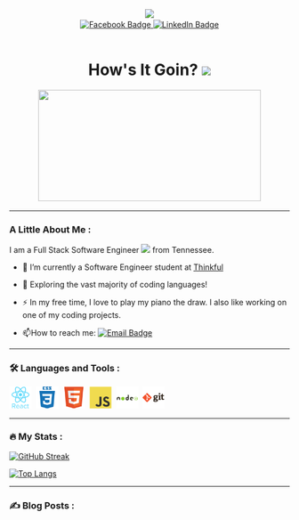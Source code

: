 <div id="header" align="center">
  <img src="https://engineerpatterson.com/images/ep-logo.png" width="550px"/>
  <div id="badges">
    <a href="https://www.facebook.com/engineerpatterson">
      <img src="https://img.shields.io/badge/Facebook-blue?style=for-the-badge&logo=facebook&logoColor=white" alt="Facebook Badge"/>
    </a>
    <a href="https://www.linkedin.com/in/engineerpatterson">
      <img src="https://img.shields.io/badge/LinkedIn-blue?style=for-the-badge&logo=linkedin&logoColor=white" alt="LinkedIn Badge"/>
    </a>
  </div>
  <img src="https://komarev.com/ghpvc/?username=BountyFiveO&style=flat-square&color=blue" alt=""/>
  <h1>
    How's It Goin?
    <img src="https://media.giphy.com/media/hvRJCLFzcasrR4ia7z/giphy.gif" width="30px"/>
  </h1>
</div>
<div align="center">
  <img src="https://media.giphy.com/media/dWesBcTLavkZuG35MI/giphy.gif" width="400" height="200"/>
</div>

---

### A Little About Me :
I am a Full Stack Software Engineer <img src="https://media.giphy.com/media/WUlplcMpOCEmTGBtBW/giphy.gif" width="30"> from Tennessee.
- :telescope: I’m currently a Software Engineer student at <a href="https://www.thinkful.com">Thinkful</a> 

- :seedling: Exploring the vast majority of coding languages!

- :zap: In my free time, I love to play my piano the draw. I also like working on one of my coding projects.

- :mailbox:How to reach me: [![Email Badge](https://img.shields.io/badge/?style=flat&logo=Email&logoColor=white)](mailto:shawn@engineerpatterson.com/)

---

### :hammer_and_wrench: Languages and Tools :
<div>
  <img src="https://github.com/devicons/devicon/blob/master/icons/react/react-original-wordmark.svg" title="React" alt="React" width="40" height="40"/>&nbsp;
  <img src="https://github.com/devicons/devicon/blob/master/icons/css3/css3-plain-wordmark.svg"  title="CSS3" alt="CSS" width="40" height="40"/>&nbsp;
  <img src="https://github.com/devicons/devicon/blob/master/icons/html5/html5-original.svg" title="HTML5" alt="HTML" width="40" height="40"/>&nbsp;
  <img src="https://github.com/devicons/devicon/blob/master/icons/javascript/javascript-original.svg" title="JavaScript" alt="JavaScript" width="40" height="40"/>&nbsp;
  <img src="https://github.com/devicons/devicon/blob/master/icons/nodejs/nodejs-original-wordmark.svg" title="NodeJS" alt="NodeJS" width="40" height="40"/>&nbsp;
  <img src="https://github.com/devicons/devicon/blob/master/icons/git/git-original-wordmark.svg" title="Git" **alt="Git" width="40" height="40"/>
</div>

---

### :fire: My Stats :
[![GitHub Streak](https://github-readme-streak-stats.herokuapp.com?user=BountyFiveO&theme=github-dark&border_radius=10&date_format=%5BY%20%5DM%20j&fire=CB5413&stroke=21F96E&background=1E1D1A)](https://git.io/streak-stats)

[![Top Langs](https://github-readme-stats.vercel.app/api/top-langs/?username=BountyFiveO&layout=compact&theme=vision-friendly-dark)](https://github.com/anuraghazra/github-readme-stats)

---

### :writing_hand: Blog Posts :
<!-- BLOG-POST-LIST:START -->
<!-- BLOG-POST-LIST:END -->

